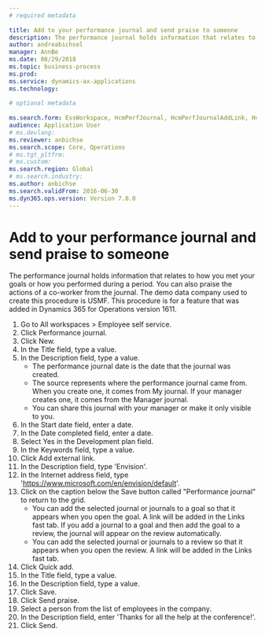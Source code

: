```yaml
--- 
# required metadata 
 
title: Add to your performance journal and send praise to someone
description: The performance journal holds information that relates to how you met your goals or how you performed during a period. 
author: andreabichsel
manager: AnnBe 
ms.date: 08/29/2018
ms.topic: business-process 
ms.prod:  
ms.service: dynamics-ax-applications 
ms.technology:  
 
# optional metadata 
 
ms.search.form: EssWorkspace, HcmPerfJournal, HcmPerfJournalAddLink, HcmPerfPraise, HcmWorkerLookUpByPerson, HcmPerfJournalAdd   
audience: Application User 
# ms.devlang:  
ms.reviewer: anbichse
ms.search.scope: Core, Operations 
# ms.tgt_pltfrm:  
# ms.custom:  
ms.search.region: Global
# ms.search.industry: 
ms.author: anbichse
ms.search.validFrom: 2016-06-30 
ms.dyn365.ops.version: Version 7.0.0 
---
```

# Add to your performance journal and send praise to someone



The performance journal holds information that relates to how you met your goals or how you performed during a period. You can also praise the actions of a co-worker from the journal. The demo data company used to create this procedure is USMF. This procedure is for a feature that was added in Dynamics 365 for Operations version 1611.

1. Go to All workspaces > Employee self service.
2. Click Performance journal.
3. Click New.
4. In the Title field, type a value.
5. In the Description field, type a value.
    * The performance journal date is the date that the journal was created.  
    * The source represents where the performance journal came from. When you create one, it comes from My journal. If your manager creates one, it comes from the Manager journal.  
    * You can share this journal with your manager or make it only visible to you.  
6. In the Start date field, enter a date.
7. In the Date completed field, enter a date.
8. Select Yes in the Development plan field.
9. In the Keywords field, type a value.
10. Click Add external link.
11. In the Description field, type 'Envision'.
12. In the Internet address field, type 'https://www.microsoft.com/en/envision/default'.
13. Click on the caption below the Save button called "Performance journal" to return to the grid.
    * You can add the selected journal or journals to a goal so that it appears when you open the goal. A link will be added in the Links fast tab.    If you add a journal to a goal and then add the goal to a review, the journal will appear on the review automatically.  
    * You can add the selected journal or journals to a review so that it appears when you open the review.    A link will be added in the Links fast tab.  
14. Click Quick add.
15. In the Title field, type a value.
16. In the Description field, type a value.
17. Click Save.
18. Click Send praise.
19. Select a person from the list of employees in the company.
20. In the Description field, enter 'Thanks for all the help at the conference!'.
21. Click Send.

